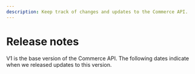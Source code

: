 ```yaml
---
description: Keep track of changes and updates to the Commerce API.
---
```


# Release notes

V1 is the base version of the Commerce API. The following dates indicate when we released updates to this version.
